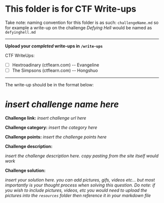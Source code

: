 # This folder is for CTF Write-ups

Take note: naming convention for this folder is as such: `challengeName.md` so for example a write-up on the challenge _Defying Hell_ would be named as `defyinghell.md`

---

**Upload your *__completed__* write-ups in `/write-ups`**

CTF WriteUps:
- [ ] Hextroadinary (ctflearn.com) -- Evangeline
- [ ] The Simpsons (ctflearn.com) -- Hongshuo

---

The write-up should be in the format below: 

# _insert challenge name here_

**Challenge link:** _insert challenge url here_

**Challenge category:** _insert the category here_

**Challenge points:** _insert the challenge points here_

**Challenge description:** 

_insert the challenge description here. copy pasting from the site itself would work_

**Challenge solution:**

_insert your solution here. you can add pictures, gifs, videos etc... but most importantly is your thought process when solving this question. Do note: if you wish to include pictures, videos, etc you would need to upload the pictures into the `resources` folder then reference it in your markdown file_
